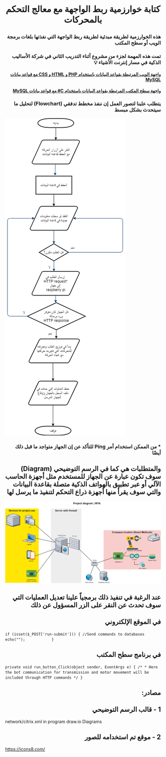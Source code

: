 # <p align="center"> كتابة خوارزمية ربط الواجهة مع معالج التحكم بالمحركات </p>

### <div dir="rtl">  هذه الخوارزمية لطريقة مبدئية لطريقة ربط الواجهة التي نفذتها بلغات برمجة الويب أو سطح المكتب</div>
### <div dir="rtl"> تمت هذه المهمة لجزء من مشروع أثناء التدريب الثاني في شركة الأساليب الذكية في مسار إنترنت الأشياء 💡</div>

#### <div dir="rtl"> </div>

#### <p  dir="rtl"> [ واجهة الويب المرتبطة بقواعد البيانات باستخدام PHP و HTML و CSS  مع قواعد بيانات MySQL ](https://github.com/MohammadYAmmar/Robot-arm-with-a-camera/tree/main/Control%20panel%20for%20robot%20arm%20with%20database)</p>


#### <p dir="rtl"> [ واجهة سطح المكتب المرتبطة بقواعد البيانات باستخدام C#  مع قواعد بيانات MySQL ](https://github.com/MohammadYAmmar/A-control-panel-program-for-robot-arm-with-databases-for-Windows-devices-via-c-sharp)</p>



### <div dir="rtl">يتطلب علبنا لتصور العمل إن ننفذ مخطط تدفقي (Flowchart) لتحليل ما سيتحدث بشكل مبسط </div>


![much-a image](https://github.com/MohammadYAmmar/Robot-arm-with-a-camera/blob/main/Algorithm:%20Connecting%20interface%20to%20IoT/%D8%B5%D9%88%D8%B1%D8%A9%20%D9%84%D9%84%D9%85%D8%AE%D8%B7%D8%B7%20%D8%A7%D9%84%D8%AA%D8%AF%D9%81%D9%82%D9%8A.png) 


### <div dir="rtl">* من الممكن استخدام أمر Ping للتأكد عن إن الجهاز متواجد ما قبل ذلك أيضًا </div>



## <div dir="rtl">والمتطلبات هي كما في الرسم التوضيحي (Diagram) سوف تكون عبارة عن الجهاز للمستخدم مثل أجهزة الحاسب الآلي أو عبر تطبيق بالهواتف الذكية متصلة بقاعدة البيانات والتي سوف يقرأ منها أجهزة ذراع التحكم لتنفيذ ما يرسل لها</div>

![much-a image](https://github.com/MohammadYAmmar/Robot-arm-with-a-camera/blob/main/Algorithm:%20Connecting%20interface%20to%20IoT/Image%20of%20project%20diagram.png) 

## <div dir="rtl">عند الرغبة في تنفيذ ذلك برمجياً علينا تعديل العمليات التي سوف تحدث عن النقر على الزر المسؤول عن ذلك </div>

## <div dir="rtl">في الموقع الإلكتروني </div>

`if (isset($_POST['run-submit'])) {
	//Send commands to databases
	echo("");			
		}`


## <div dir="rtl">في برنامج سطح المكتب </div>
`private void run_button_Click(object sender, EventArgs e)
        {
            /*
             * Here the bot communication for transmission and motor movement will be included through HTTP commands
             */
        }`


## <div dir="rtl">مصادر: </div>

## <div dir="rtl">1 - قالب الرسم التوضيحي </div>

network/citrix.xml in program draw.io Diagrams

## <div dir="rtl">2 - موقع تم استخدامه للصور</div>

https://icons8.com/
